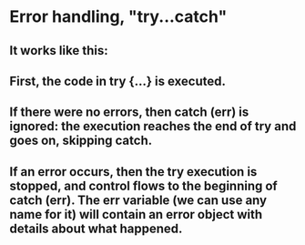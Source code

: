 # Error handling, "try...catch"

## It works like this:

## First, the code in try {...} is executed.

## If there were no errors, then catch (err) is ignored: the execution reaches the end of try and goes on, skipping catch.

## If an error occurs, then the try execution is stopped, and control flows to the beginning of catch (err). The err variable (we can use any name for it) will contain an error object with details about what happened.

##

##

##

##

##

##

##

##

##

##

##

##

##

##
